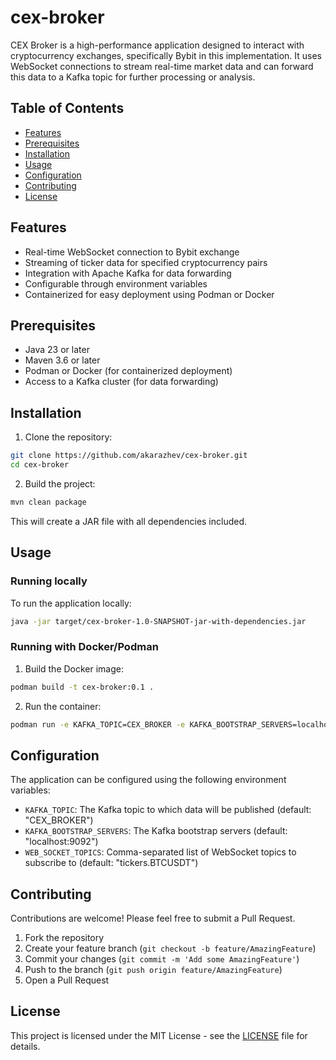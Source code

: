 # cex-broker

CEX Broker is a high-performance application designed to interact with cryptocurrency exchanges, specifically Bybit in this implementation. It uses WebSocket connections to stream real-time market data and can forward this data to a Kafka topic for further processing or analysis.

## Table of Contents
- [Features](#features)
- [Prerequisites](#prerequisites)
- [Installation](#installation)
- [Usage](#usage)
- [Configuration](#configuration)
- [Contributing](#contributing)
- [License](#license)

## Features

- Real-time WebSocket connection to Bybit exchange
- Streaming of ticker data for specified cryptocurrency pairs
- Integration with Apache Kafka for data forwarding
- Configurable through environment variables
- Containerized for easy deployment using Podman or Docker

## Prerequisites

- Java 23 or later
- Maven 3.6 or later
- Podman or Docker (for containerized deployment)
- Access to a Kafka cluster (for data forwarding)

## Installation

1. Clone the repository:

```bash
git clone https://github.com/akarazhev/cex-broker.git
cd cex-broker
```

2. Build the project:

```bash
mvn clean package
```

This will create a JAR file with all dependencies included.

## Usage

### Running locally

To run the application locally:

```bash
java -jar target/cex-broker-1.0-SNAPSHOT-jar-with-dependencies.jar
```

### Running with Docker/Podman

1. Build the Docker image:

```bash
podman build -t cex-broker:0.1 .
```

2. Run the container:

```bash
podman run -e KAFKA_TOPIC=CEX_BROKER -e KAFKA_BOOTSTRAP_SERVERS=localhost:9092 -e WEB_SOCKET_TOPICS=tickers.BTCUSDT cex-broker:0.1
```

## Configuration

The application can be configured using the following environment variables:

- `KAFKA_TOPIC`: The Kafka topic to which data will be published (default: "CEX_BROKER")
- `KAFKA_BOOTSTRAP_SERVERS`: The Kafka bootstrap servers (default: "localhost:9092")
- `WEB_SOCKET_TOPICS`: Comma-separated list of WebSocket topics to subscribe to (default: "tickers.BTCUSDT")

## Contributing

Contributions are welcome! Please feel free to submit a Pull Request.

1. Fork the repository
2. Create your feature branch (`git checkout -b feature/AmazingFeature`)
3. Commit your changes (`git commit -m 'Add some AmazingFeature'`)
4. Push to the branch (`git push origin feature/AmazingFeature`)
5. Open a Pull Request

## License

This project is licensed under the MIT License - see the [LICENSE](LICENSE) file for details.